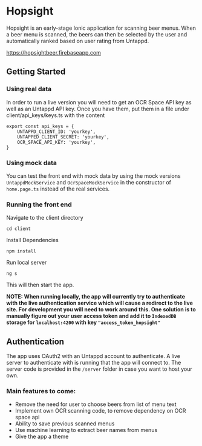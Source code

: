 # Hopsight

Hopsight is an early-stage Ionic application for scanning beer menus. When a beer menu is scanned, the beers can then be selected by the user and automatically ranked based on user rating from Untappd.

https://hopsightbeer.firebaseapp.com

## Getting Started

### Using real data

In order to run a live version you will need to get an OCR Space API key as well as an Untappd API key. Once you have them, put them in a file under client/api_keys/keys.ts with the content

```
export const api_keys = {
    UNTAPPD_CLIENT_ID: 'yourkey',
    UNTAPPED_CLIENT_SECRET: 'yourkey',
    OCR_SPACE_API_KEY: 'yourkey',
}
```

### Using mock data

You can test the front end with mock data by using the mock versions `UntappdMockService` and `OcrSpaceMockService` in the constructor of `home.page.ts` instead of the real services.

### Running the front end

Navigate to the client directory

`cd client`

Install Dependencies

`npm install`

Run local server

`ng s`

This will then start the app.

**NOTE: When running locally, the app will currently try to authenticate with the live authentication service which will cause a redirect to the live site. For development you will need to work around this. One solution is to manually figure out your user access token and add it to `IndexedDB` storage for `localhost:4200` with key `"access_token_hopsight"`**

## Authentication

The app uses OAuth2 with an Untappd account to authenticate. A live server to authenticate with is running that the app will connect to. The server code is provided in the `/server` folder in case you want to host your own.

### Main features to come:
- Remove the need for user to choose beers from list of menu text
- Implement own OCR scanning code, to remove dependency on OCR space api
- Ability to save previous scanned menus
- Use machine learning to extract beer names from menus
- Give the app a theme
